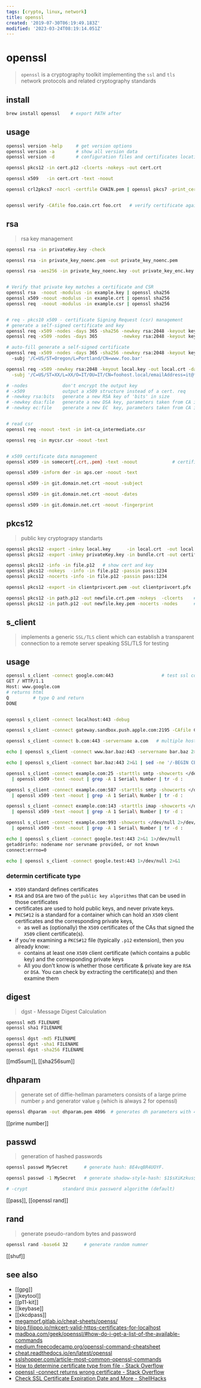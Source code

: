 ```yaml
---
tags: [crypto, linux, network]
title: openssl
created: '2019-07-30T06:19:49.183Z'
modified: '2023-03-24T08:19:14.051Z'
---
```


# openssl

> `openssl` is a cryptography toolkit implementing the `ssl` and `tls` network protocols and related cryptography standards

## install

```sh
brew install openssl    # export PATH after
```

## usage

```sh
openssl version -help     # get version options
openssl version -a        # show all version data
openssl version -d        # configuration files and certificates location

openssl pkcs12 -in cert.p12 -clcerts -nokeys -out cert.crt

openssl x509   -in cert.crt -text -noout

openssl crl2pkcs7 -nocrl -certfile CHAIN.pem | openssl pkcs7 -print_certs -text -noout


openssl verify -CAfile foo.cain.crt foo.crt   # verify certificate against CAfile => foo.crt: OK
```

## rsa 

> rsa key management

```sh
openssl rsa -in privateKey.key -check

openssl rsa -in private_key_noenc.pem -out private_key_noenc.pem          # remove passphrase

openssl rsa -aes256 -in private_key_noenc.key -out private_key_enc.key    


# Verify that private key matches a certificate and CSR
openssl rsa  -noout -modulus -in example.key | openssl sha256
openssl x509 -noout -modulus -in example.crt | openssl sha256
openssl req  -noout -modulus -in example.csr | openssl sha256


# req - pkcs10 x509 - certificate Signing Request (csr) management
# generate a self-signed certificate and key
openssl req -x509 -nodes -days 365 -sha256 -newkey rsa:2048 -keyout key.pem -out cert.pem
openssl req -x509 -nodes -days 365         -newkey rsa:2048 -keyout key.pem -out cert.pem

# auto-fill generate a self-signed certificate
openssl req -x509 -nodes -days 365 -sha256 -newkey rsa:2048 -keyout key.pem -out cert.pem
  -subj '/C=US/ST=Oregon/L=Portland/CN=www.foo.bar'

openssl req -x509 -newkey rsa:2048 -keyout local.key -out local.crt -days 90 \
  -subj '/C=US/ST=XX/L=XX/O=IT/OU=IT/CN=foohost.local/emailAddress=it@foohost.net'

# -nodes             don't encrypt the output key
# -x509              output a x509 structure instead of a cert. req
# -newkey rsa:bits   generate a new RSA key of 'bits' in size
# -newkey dsa:file   generate a new DSA key, parameters taken from CA in 'file'
# -newkey ec:file    generate a new EC  key, parameters taken from CA in 'file'


# read csr
openssl req -noout -text -in int-ca_intermediate.csr

openssl req -in mycsr.csr -noout -text


# x509 certificate data management
openssl x509 -in somecert{.crt,.pem} -text -noout             # certificate-information from file

openssl x509 -inform der -in aps.cer -noout -text

openssl x509 -in git.domain.net.crt -noout -subject

openssl x509 -in git.domain.net.crt -noout -dates

openssl x509 -in git.domain.net.crt -noout -fingerprint

```

## pkcs12

> public key cryptograpy standarts

```sh
openssl pkcs12 -export -inkey local.key      -in local.crt  -out local.pfx          # generate pkcs12
openssl pkcs12 -export -inkey privateKey.key -in bundle.crt -out certificate.pfx

openssl pkcs12 -info -in file.p12   # show cert and key
openssl pkcs12 -nokeys  -info -in file.p12 -passin pass:1234             # show only certificate
openssl pkcs12 -nocerts -info -in file.p12 -passin pass:1234             # show only certificate

openssl pkcs12 -export -in clientprivcert.pem -out clientprivcert.pfx     # convert PEM to PKCS12

openssl pkcs12 -in path.p12 -out newfile.crt.pem -nokeys  -clcerts    # extract certificate
openssl pkcs12 -in path.p12 -out newfile.key.pem -nocerts -nodes      # extract key
```

## s_client

> implements a generic `SSL/TLS` client which can establish a transparent connection to a remote server speaking SSL/TLS for testing

## usage
```sh
openssl s_client -connect google.com:443                  # test ssl connection
GET / HTTP/1.1
Host: www.google.com
# returns html
Q         # type Q and return
DONE


openssl s_client -connect localhost:443 -debug

openssl s_client -connect gateway.sandbox.push.apple.com:2195 -CAfile CA/entrust_2048_ca.cer -debug -showcerts  -cert newfile.pem

openssl s_client -connect b.com:443 -servername a.com   # multiple hosts on the same IP address and you need to use Server Name Indication (SNI) to access this site

echo | openssl s_client -connect www.bar.baz:443 -servername bar.baz 2>/dev/null | openssl x509 -noout -dates

echo | openssl s_client -connect bar.baz:443 2>&1 | sed -ne '/-BEGIN CERTIFICATE-/,/-END CERTIFICATE-/p'    # retrieve remote certificate

openssl s_client -connect example.com:25 -starttls smtp -showcerts </dev/null 2>/dev/null   \
  | openssl x509 -text -noout | grep -A 1 Serial\ Number | tr -d :

openssl s_client -connect example.com:587 -starttls smtp -showcerts </dev/null 2>/dev/null  \
  | openssl x509 -text -noout | grep -A 1 Serial\ Number | tr -d :

openssl s_client -connect example.com:143 -starttls imap -showcerts </dev/null 2>/dev/null  \
  | openssl x509 -text -noout | grep -A 1 Serial\ Number | tr -d :

openssl s_client -connect example.com:993 -showcerts </dev/null 2>/dev/null \
  | openssl x509 -text -noout | grep -A 1 Serial\ Number | tr -d :

echo | openssl s_client -connect google.test:443 2>&1 1>/dev/null
getaddrinfo: nodename nor servname provided, or not known
connect:errno=0

echo | openssl s_client -connect google.test:443 1>/dev/null 2>&1
```

### determin certificate type

- `X509` standard defines certificates
- `RSA` and `DSA` are two of the `public key algorithms` that can be used in those certificates
- certificates are used to hold public keys, and never private keys.
- `PKCS#12` is a standard for a container which can hold an `X509` client certificates and the corresponding private keys,
  - as well as (optionally) the `X509` certificates of the CAs that signed the `X509` client certificate(s).
- if you're examining a `PKCS#12` file (typically `.p12` extension), then you already know:
  - contains at least one `X509` client certificate (which contains a public key) and the corresponding private keys
  - All you don't know is whether those certificate & private key are `RSA` or `DSA`. You can check by extracting the certificate(s) and then examine them

## digest

> dgst - Message Digest Calculation

```sh
openssl md5 FILENAME
openssl sha1 FILENAME

openssl dgst -md5 FILENAME
openssl dgst -sha1 FILENAME
openssl dgst -sha256 FILENAME
```

[[md5sum]], [[sha256sum]]

## dhparam

> generate set of diffie-hellman parameters 
> consists of a large prime number `p` and  generator value `g` (which is always 2 for openssl)

```sh
openssl dhparam -out dhparam.pem 4096  # generates dh parameters with 4096 bit
```

[[prime number]]

## passwd

> generation of hashed passwords

```sh
openssl passwd MySecret      # generate hash: 8E4vqBR4UOYF.

openssl passwd -1 MySecret   # generate shadow-style-hash: $1$sXiKzkus$haDZ9JpVrRHBznY5OxB82.

# -crypt             standard Unix password algorithm (default)
```

[[pass]], [[openssl rand]]


## rand

> generate pseudo-random bytes and password

```sh
openssl rand -base64 32      # generate random numner
```

[[shuf]]


## see also

- [[gpg]]
- [[keytool]]
- [[p11-kit]]
- [[keybase]]
- [[xkcdpass]]
- [megamorf.gitlab.io/cheat-sheets/openss/](https://megamorf.gitlab.io/cheat-sheets/openssl/)
- [blog.filippo.io/mkcert-valid-https-certificates-for-localhost](https://blog.filippo.io/mkcert-valid-https-certificates-for-localhost/)
- [madboa.com/geek/openssl/#how-do-i-get-a-list-of-the-available-commands](https://www.madboa.com/geek/openssl/#how-do-i-get-a-list-of-the-available-commands)
- [medium.freecodecamp.org/openssl-command-cheatsheet](https://medium.freecodecamp.org/openssl-command-cheatsheet-b441be1e8c4a)
- [cheat.readthedocs.io/en/latest/openssl](https://cheat.readthedocs.io/en/latest/openssl.html)
- [sslshopper.com/article-most-common-openssl-commands](https://www.sslshopper.com/article-most-common-openssl-commands.html)
- [How to determine certificate type from file - Stack Overflow](http://stackoverflow.com/questions/1722181/how-to-determine-certificate-type-from-file)
- [openssl -connect returns wrong certificate - Stack Overflow](http://stackoverflow.com/a/24615393)
- [Check SSL Certificate Expiration Date and More - ShellHacks](http://www.shellhacks.com/en/HowTo-Check-SSL-Certificate-Expiration-Date-from-the-Linux-Shell)
